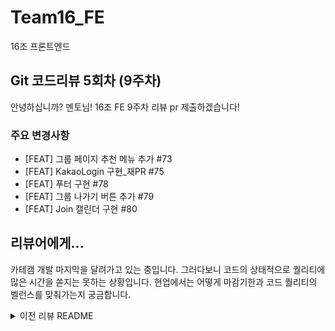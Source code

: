 # Team16_FE

16조 프론트엔드

## Git 코드리뷰 5회차 (9주차)

안녕하십니까? 멘토님!
16조 FE 9주차 리뷰 pr 제출하겠습니다!

### 주요 변경사항

- [FEAT] 그룹 페이지 추천 메뉴 추가 #73
- [FEAT] KakaoLogin 구현\_재PR #75
- [FEAT] 푸터 구현 #78
- [FEAT] 그룹 나가기 버튼 추가 #79
- [FEAT] Join 캘린더 구현 #80

## 리뷰어에게...

카테캠 개발 마지막을 달려가고 있는 중입니다. 그러다보니 코드의 상태적으로 퀄리티에 많은 시간을 쏟지는 못하는 상황입니다. 현업에서는 어떻게 마감기한과 코드 퀄리티의 벨런스를 맞춰가는지 궁금합니다.

<details>
<summary>이전 리뷰 README</summary>

## 1주차 리뷰 README

안녕하십니까? 멘토님! 연휴 잘 보내셨나요?
16조 FE 1주차 리뷰 pr 제출하겠습니다!

### 주요 변경사항

- 프로젝트 초기 세팅을 하였습니다. 자세한 사항은 아래와 같습니다.
  - CRA + typescript template
  - ES-lint + prettier 설정. Airbnb lint로 적용하였습니다.
  - craco로 alias를 적용하였습니다.

## 리뷰어에게...

- 이번주는 환경 설정을 주로 하였습니다. 저희가 설정한 환경에서 발생할 수 있는 문제점이나 조언을 해주시면 감사할 것 같습니다!
- 추가적으로 팀 프로젝트를 시작하는 단계이므로 협업을 위하여 컨밴션 등을 [wiki](https://github.com/kakao-tech-campus-2nd-step3/Team16_FE/wiki)에 문서화 해두었습니다. 이와 관련하여서도 조언하실 부분이 있다면 해주시면 감사할 것 같습니다.

## Git 코드리뷰 2회차

안녕하십니까? 멘토님!
16조 FE 5주차 리뷰 pr 제출하겠습니다!

### 주요 변경사항

- [FEAT] 환경 설정 및 header 추가 (#34)
- remove: CRA로 생긴 파일 정리
- docs: pr 템플릿 내용 변경 ([DOCS] pr 템플릿 내용 변경 #30)
- [FEAT] 온보딩 페이지 구현([FEAT] 온보딩 페이지 구현 #39)
- [FEAT] 생성 페이지 폼 UI ([FEAT] 생성 페이지 폼 UI #41)
- [FEAT] 캘린더 공통 컴포넌트 추가 ([FEAT] 캘린더 공통 컴포넌트 추가 #38)

## 리뷰어에게...

- 코드리뷰를 할 때 확실히 파일의 규모가 커지면 코드를 읽는데 시간이 많이 걸리고 그만큼 비효율적으로 되는 경우가 많은 것 같습니다. 코드리뷰에서 어떻게 pr의 크기를 줄일 수 있을지에 대한 방법을 저희 팀과 논의를 해봐야 할 것 같은데, 실무에서는 어떤 방식으로 이러한 문제를 해결하나요?

## Git 코드리뷰 3회차 (6주차)

안녕하십니까? 멘토님!
16조 FE 6주차 리뷰 pr 제출하겠습니다!

### 주요 변경사항

- [FEAT] 내 모임 목록 조회 추가 (#53)
- [FEAT] 생성 페이지 지도 구현 (#52)
- [FEAT] 생성하기 버튼 로직 (#51)

## 리뷰어에게...

카카오맵 API로는 좌표로부터 장소 ID를 가져올 수 없어서 카카오 로컬 API까지 함께 사용하고 있는데, 더 좋은 방법이 있는지 궁금합니다.
일단은 좌표 -> 주소 -> ID 순으로 정보를 얻어오는 중인데 좀 복잡한 것 같아서요!

## Git 코드리뷰 4회차 (8주차)

안녕하십니까? 멘토님!
16조 FE 8주차 리뷰 pr 제출하겠습니다!
지난 리뷰 이후에 2주간의 시험 기간으로 인하여 많은 작업을 하지 못하였습니다...!

### 주요 변경사항

- [FEAT] Join 페이지 레이아웃 구축 #62
- [FEAT] 밥팅 참여자 목록 구현 #66

## 리뷰어에게...

사실 큰 작업을 한 것이 없어서 질문을 드리거나 중점적으로 리뷰를 부탁드릴 부분이 없는 것 같습니다.

지난 리뷰의 내용들 또한 전부 반영은 안된 상황이라서 빠른 시일 내 반영하도록 하겠습니다..!

</details>
